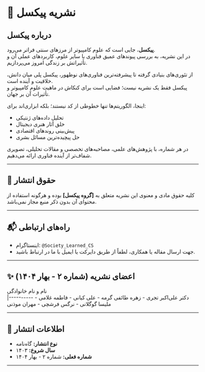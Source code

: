 # 📰 نشریه پیکسل

## درباره پیکسل

**پیکسل**، جایی است که علوم کامپیوتر از مرزهای سنتی فراتر می‌رود.  
در این نشریه، به بررسی پیوندهای عمیق فناوری با سایر علوم، کاربردهای عملی آن و تأثیراتش بر زندگی امروز می‌پردازیم.

از تئوری‌های بنیادی گرفته تا پیشرفته‌ترین فناوری‌های نوظهور، پیکسل پلی میان دانش، خلاقیت و آینده است.  
پیکسل فقط یک نشریه نیست؛ فضایی است برای کنکاش در ماهیت علوم کامپیوتر و تأثیرات آن بر جهان.

اینجا، الگوریتم‌ها تنها خطوطی از کد نیستند؛ بلکه ابزاری‌اند برای:
- تحلیل داده‌های ژنتیکی
- خلق آثار هنری دیجیتال
- پیش‌بینی روندهای اقتصادی
- حل پیچیده‌ترین مسائل بشری

در هر شماره، با پژوهش‌های علمی، مصاحبه‌های تخصصی و مقالات تحلیلی، تصویری شفاف‌تر از آینده فناوری ارائه می‌دهیم.

---

## 📌 حقوق انتشار

کلیه حقوق مادی و معنوی این نشریه متعلق به **[گروه پیکسل]** بوده و هرگونه استفاده از محتوای آن بدون ذکر منبع مجاز نمی‌باشد.

---

## 📬 راه‌های ارتباطی

- اینستاگرام: `@Society_Learned_CS`  
- جهت ارسال مقاله یا همکاری، لطفاً از طریق دایرکت یا ایمیل با ما در ارتباط باشید.

---

## ✨ اعضای نشریه (شماره ۲ - بهار ۱۴۰۴)

 نام و نام خانوادگی                           
|----------
دکتر علی‌اکبر تجری - زهره طائفی گرمه - علی کیانی - فاطمه غلامی - ملیسا گوگلانی - نرگس فرشچی - مهران موذنی             

---

## 📖 اطلاعات انتشار

- **نوع انتشار:** گاه‌نامه  
- **سال شروع:** ۱۴۰۳  
- **شماره فعلی:** شماره ۲ - بهار ۱۴۰۴  

---

